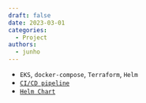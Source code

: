 ```yaml
---
draft: false
date: 2023-03-01
categories:
  - Project
authors:
  - junho
---
```


* `EKS`, `docker-compose`, `Terraform`, `Helm`
* [`CI/CD pipeline`](CICD_Work.md)
* [`Helm Chart`](helm.pdf)